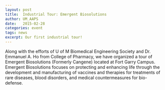 ```yaml
---
layout: post
title:  Industrial Tour: Emergent Biosolutions
author: UM_AAPS
date:   2015-02-28
categories: event
tags: news
excerpt: Our first industrial tour!
---
```


Along with the efforts of U of M Biomedical Engineering Society and Dr. Emmanuel A. Ho from College of Pharmacy, we have organized a tour of Emergent Biosolutions (Formerly Cangene) located at Fort Garry Campus. Emergent Biosolutions focuses on protecting and enhancing life through the development and manufacturing of vaccines and therapies for treatments of rare diseases, blood disorders, and medical countermeasures for bio-defense.


<div class="col-xs-6 col-md-3">
        <a class="thumbnail fancybox-effects-c" data-fancybox-group="button" href="http://umaaps.github.io/assets/images/2015-03-05-emergent-biosolutions-tour/1_b.jpg" title="">
        <img src="http://umaaps.github.io/assets/images/2015-03-05-emergent-biosolutions-tour/1_s.jpg" alt="" /></a>
</div>
